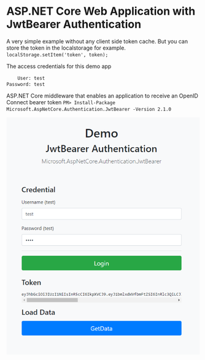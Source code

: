 # ASP.NET Core Web Application with JwtBearer Authentication

A very simple example without any client side token cache. But you can store the token in the localstorage for example. `localStorage.setItem('token', token);`

The access credentials for this demo app

```
    User: test
Password: test
```

ASP.NET Core middleware that enables an application to receive an OpenID Connect bearer token
``
PM> Install-Package Microsoft.AspNetCore.Authentication.JwtBearer -Version 2.1.0
``

![object detection result](doc/Preview.png)
